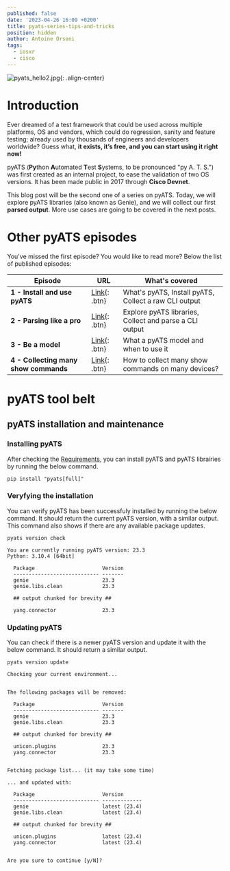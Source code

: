 ```yaml
---
published: false
date: '2023-04-26 16:09 +0200'
title: pyats-series-tips-and-tricks
position: hidden
author: Antoine Orsoni
tags:
  - iosxr
  - cisco
---
```

![pyats_hello2.jpg]({{site.baseurl}}/images/pyats_hello2.jpg){: .align-center}

# Introduction

Ever dreamed of a test framework that could be used across multiple platforms, OS and vendors, which could do regression, sanity and feature testing; already used by thousands of engineers and developers worldwide? Guess what, **it exists, it’s free, and you can start using it right now!**

pyATS (**Py**thon **A**utomated **T**est **S**ystems, to be pronounced "py A. T. S.") was first created as an internal project, to ease the validation of two OS versions. It has been made public in 2017 through **Cisco Devnet**.

This blog post will be the second one of a series on pyATS. Today, we will explore pyATS libraries (also known as Genie), and we will collect our first **parsed output**. More use cases are going to be covered in the next posts. 

# Other pyATS episodes

You've missed the first episode? You would like to read more? Below the list of published episodes:

| Episode 	| URL                                                                                              	| What's covered                                        	|
|---------	|--------------------------------------------------------------------------------------------------	|-------------------------------------------------------	|
| **1 - Install and use pyATS**       	| [Link](https://xrdocs.io/programmability/tutorials/pyats-series-install-and-use-pyats/){: .btn}  	|  What's pyATS, Install pyATS, Collect a raw CLI output 	|
| **2 - Parsing like  a pro**       	| [Link](https://xrdocs.io/programmability/tutorials/pyats-series-parsing-like-a-pro/){: .btn} 	|  Explore pyATS libraries, Collect and parse a CLI output        	|
| **3 - Be a model**       	| [Link](https://xrdocs.io/programmability/tutorials/pyats-series-be-a-model/){: .btn} 	|  What a pyATS model and when to use it        	|
| **4 - Collecting many show commands**       	| [Link](https://xrdocs.io/programmability/tutorials/pyats-series-collecting-many-show-commands/){: .btn} 	|  How to collect many show commands on many devices?

# pyATS tool belt

## pyATS installation and maintenance

### Installing pyATS

After checking the [Requirements](https://pubhub.devnetcloud.com/media/pyats-getting-started/docs/prereqs/prerequisites.html#requirements), you can install pyATS and pyATS librairies by running the below command.

```
pip install "pyats[full]"
```

### Veryfying the installation

You can verify pyATS has been successfuly installed by running the below command. It should return the current pyATS version, with a similar output. This command also shows if there are any available package updates.

```
pyats version check

You are currently running pyATS version: 23.3
Python: 3.10.4 [64bit]

  Package                      Version
  ---------------------------- -------
  genie                        23.3   
  genie.libs.clean             23.3   
  
  ## output chunked for brevity ## 
  
  yang.connector               23.3   
```

### Updating pyATS

You can check if there is a newer pyATS version and update it with the below command. It should return a similar output.

```
pyats version update

Checking your current environment...


The following packages will be removed:

  Package                      Version
  ---------------------------- -------
  genie                        23.3   
  genie.libs.clean             23.3   
    
  ## output chunked for brevity ## 
 
  unicon.plugins               23.3   
  yang.connector               23.3   


Fetching package list... (it may take some time)

... and updated with:

  Package                      Version      
  ---------------------------- -------------
  genie                        latest (23.4)
  genie.libs.clean             latest (23.4)

  ## output chunked for brevity ## 

  unicon.plugins               latest (23.4)
  yang.connector               latest (23.4)


Are you sure to continue [y/N]? 
```
